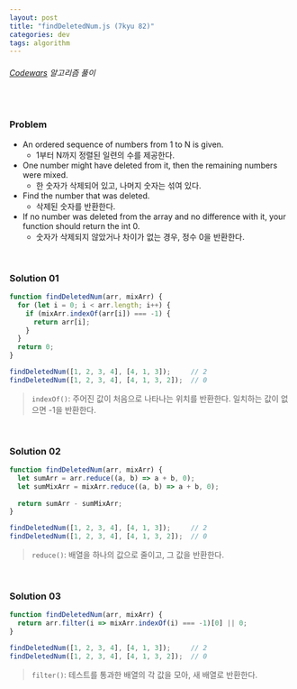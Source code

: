 ```yaml
---
layout: post
title: "findDeletedNum.js (7kyu 82)"
categories: dev
tags: algorithm
---
```


###### [Codewars](https://www.codewars.com) 알고리즘 풀이

<br>

### Problem

- An ordered sequence of numbers from 1 to N is given.
  - 1부터 N까지 정렬된 일련의 수를 제공한다.
- One number might have deleted from it, then the remaining numbers were mixed.
  - 한 숫자가 삭제되어 있고, 나머지 숫자는 섞여 있다.
- Find the number that was deleted.
  - 삭제된 숫자를 반환한다.
- If no number was deleted from the array and no difference with it, your function should return the int 0.
  - 숫자가 삭제되지 않았거나 차이가 없는 경우, 정수 0을 반환한다.

<br>

### Solution 01

```js
function findDeletedNum(arr, mixArr) {
  for (let i = 0; i < arr.length; i++) {
    if (mixArr.indexOf(arr[i]) === -1) {
      return arr[i];
    }
  }
  return 0;
}

findDeletedNum([1, 2, 3, 4], [4, 1, 3]);     // 2
findDeletedNum([1, 2, 3, 4], [4, 1, 3, 2]);  // 0
```

> `indexOf()`: 주어진 값이 처음으로 나타나는 위치를 반환한다. 일치하는 값이 없으면 -1을 반환한다.

<br>

### Solution 02

```js
function findDeletedNum(arr, mixArr) {
  let sumArr = arr.reduce((a, b) => a + b, 0);
  let sumMixArr = mixArr.reduce((a, b) => a + b, 0);
  
  return sumArr - sumMixArr;
}

findDeletedNum([1, 2, 3, 4], [4, 1, 3]);     // 2
findDeletedNum([1, 2, 3, 4], [4, 1, 3, 2]);  // 0
```

> `reduce()`: 배열을 하나의 값으로 줄이고, 그 값을 반환한다.

<br>

### Solution 03

```js
function findDeletedNum(arr, mixArr) {
  return arr.filter(i => mixArr.indexOf(i) === -1)[0] || 0;
}

findDeletedNum([1, 2, 3, 4], [4, 1, 3]);     // 2
findDeletedNum([1, 2, 3, 4], [4, 1, 3, 2]);  // 0
```

> `filter()`: 테스트를 통과한 배열의 각 값을 모아, 새 배열로 반환한다.

<br>

<br>